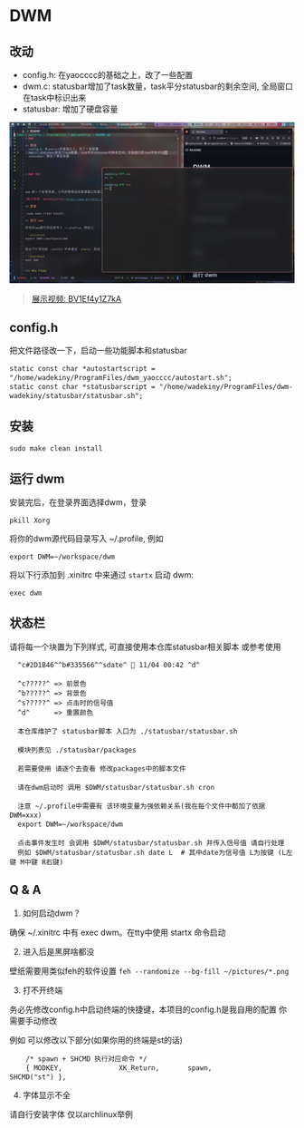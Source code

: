 # DWM 

## 改动
- config.h: 在yaocccc的基础之上，改了一些配置
- dwm.c: statusbar增加了task数量，task平分statusbar的剩余空间, 全局窗口在task中标识出来
- statusbar: 增加了硬盘容量

![show](./README/show.png)


> [展示视频: BV1Ef4y1Z7kA](https://www.bilibili.com/video/BV1Ef4y1Z7kA/)

## config.h

把文件路径改一下，启动一些功能脚本和statusbar
```
static const char *autostartscript = "/home/wadekiny/ProgramFiles/dwm_yaocccc/autostart.sh";
static const char *statusbarscript = "/home/wadekiny/ProgramFiles/dwm-wadekiny/statusbar/statusbar.sh";
```

## 安装
```
sudo make clean install
``` 

## 运行 dwm

安装完后，在登录界面选择dwm，登录
```
pkill Xorg
```

将你的dwm源代码目录写入 ~/.profile, 例如  

```plaintext
export DWM=~/workspace/dwm
```

将以下行添加到 .xinitrc 中来通过 `startx` 启动 dwm:  

```plaintext
exec dwm
```


## 状态栏

请将每一个块置为下列样式, 可直接使用本仓库statusbar相关脚本 或参考使用

```plaintext
  ^c#2D1B46^^b#335566^^sdate^  11/04 00:42 ^d^

  ^c?????^ => 前景色
  ^b?????^ => 背景色
  ^s?????^ => 点击时的信号值
  ^d^      => 重置颜色

  本仓库维护了 statusbar脚本 入口为 ./statusbar/statusbar.sh
  
  模块列表见 ./statusbar/packages
  
  若需要使用 请逐个去查看 修改packages中的脚本文件
  
  请在dwm启动时 调用 $DWM/statusbar/statusbar.sh cron

  注意 ~/.profile中需要有 该环境变量为强依赖关系(我在每个文件中都加了依据DWM=xxx)
  export DWM=~/workspace/dwm

  点击事件发生时 会调用 $DWM/statusbar/statusbar.sh 并传入信号值 请自行处理
  例如 $DWM/statusbar/statusbar.sh date L  # 其中date为信号值 L为按键 (L左键 M中键 R右键)
```


## Q & A

1. 如何启动dwm？

确保 ~/.xinitrc 中有 exec dwm。在tty中使用 startx 命令启动

2. 进入后是黑屏啥都没

壁纸需要用类似feh的软件设置 `feh --randomize --bg-fill ~/pictures/*.png`

3. 打不开终端

务必先修改config.h中启动终端的快捷键，本项目的config.h是我自用的配置 你需要手动修改

例如 可以修改以下部分(如果你用的终端是st的话) 

```plaintext
    /* spawn + SHCMD 执行对应命令 */
    { MODKEY,              XK_Return,       spawn,            SHCMD("st") },
```

4. 字体显示不全

请自行安装字体 仅以archlinux举例

